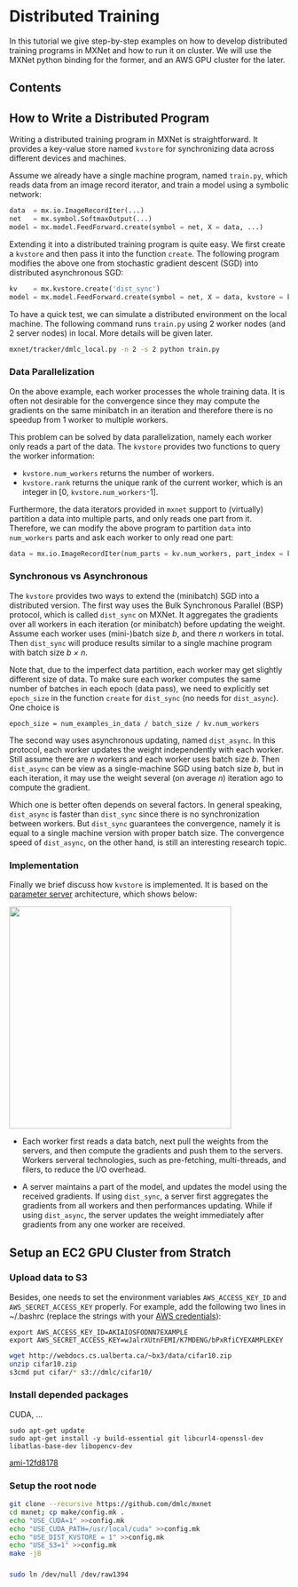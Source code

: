 # Distributed Training

In this tutorial we give step-by-step examples on how to develop distributed
training programs in MXNet and how to run it on cluster. We will use the MXNet python
binding for the former, and an AWS GPU cluster for the later.


## Contents


## How to Write a Distributed Program

Writing a distributed training program in MXNet is straightforward. It provides
a key-value store named `kvstore` for synchronizing data across different
devices and machines.

Assume we already have a single machine program, named `train.py`, which reads data from an image
record iterator, and train a model using a symbolic network:

```python
data  = mx.io.ImageRecordIter(...)
net   = mx.symbol.SoftmaxOutput(...)
model = mx.model.FeedForward.create(symbol = net, X = data, ...)
```

Extending it into a distributed training program is quite easy. We first create
a `kvstore` and then pass it into the function `create`. The following program
modifies the above one from stochastic gradient descent (SGD) into distributed
asynchronous SGD:

```python
kv    = mx.kvstore.create('dist_sync')
model = mx.model.FeedForward.create(symbol = net, X = data, kvstore = kv, ...)
```

To have a quick test, we can simulate a distributed environment on the local
machine. The following command runs `train.py` using 2 worker nodes (and 2 server
nodes) in local. More details will be given later.

```bash
mxnet/tracker/dmlc_local.py -n 2 -s 2 python train.py
```

### Data Parallelization

On the above example, each worker processes the whole training data. It is
often not desirable for the convergence since they may compute the gradients on
the same minibatch in an iteration and therefore there is no speedup from 1
worker to multiple workers.

This problem can be solved by data parallelization, namely each worker only
reads a part of the data. The `kvstore` provides two functions to query the
worker information:

- `kvstore.num_workers` returns the number of workers.
- `kvstore.rank` returns the unique rank of the current worker, which is an
   integer in [0, `kvstore.num_workers`-1].

Furthermore, the data iterators provided in `mxnet` support to (virtually)
partition a data into multiple parts, and only reads one part from
it. Therefore, we can modify the above program to partition `data` into
`num_workers` parts and ask each worker to only read one part:

```python
data = mx.io.ImageRecordIter(num_parts = kv.num_workers, part_index = kv.rank, ...)
```

### Synchronous vs Asynchronous

The `kvstore` provides two ways to extend the (minibatch) SGD into a distributed
version. The first way uses the Bulk Synchronous Parallel (BSP) protocol, which
is called `dist_sync` on MXNet. It aggregates the gradients over all workers in
each iteration (or minibatch) before updating the weight. Assume each worker
uses (mini-)batch size *b*, and there *n* workers in total. Then `dist_sync`
will produce results similar to a single machine program with batch size
*b × n*.

Note that, due to the imperfect data partition, each worker may get slightly
different size of data. To make sure each worker computes the same number of
batches in each epoch (data pass), we need to explicitly set `epoch_size` in the
function `create` for `dist_sync` (no needs for `dist_async`). One choice is

```
epoch_size = num_examples_in_data / batch_size / kv.num_workers
```

The second way uses asynchronous updating, named `dist_async`. In this protocol,
each worker updates the weight independently with each worker. Still assume
there are *n* workers and each worker uses batch size *b*. Then `dist_async` can
be view as a single-machine SGD using batch size *b*, but in each iteration, it
may use the weight several (on average *n*) iteration ago to compute the
gradient.

Which one is better often depends on several factors. In general speaking,
`dist_async` is faster than `dist_sync` since there is no synchronization
between workers. But `dist_sync` guarantees the convergence, namely it is equal
to a single machine version with proper batch size. The convergence speed of
`dist_async`, on the other hand, is still an interesting research topic.

### Implementation

Finally we brief discuss how `kvstore` is implemented. It is based on the
[parameter server](https://github.com/dmlc/ps-lite) architecture, which shows below:

<img src=https://raw.githubusercontent.com/dmlc/web-data/master/mxnet/multi-node/ps_arch.png width=400/>

- Each worker first reads a data batch, next pull the weights from the
  servers, and then compute the gradients and push them to the servers. Workers
  serveral technologies,  such as pre-fetching, multi-threads, and filers, to
  reduce the I/O overhead.

- A server maintains a part of the model, and updates the model using the
  received gradients. If using `dist_sync`, a server first aggregates the
  gradients from all workers and then performances updating. While if using
  `dist_async`, the server updates the weight immediately after gradients from
  any one worker are received.


## Setup an EC2 GPU Cluster from Stratch

### Upload data to S3

Besides, one needs to set the environment variables `AWS_ACCESS_KEY_ID` and
`AWS_SECRET_ACCESS_KEY` properly. For example, add the following two lines in
~/.bashrc (replace the strings with your [AWS credentials](http://docs.aws.amazon.com/AWSSimpleQueueService/latest/SQSGettingStartedGuide/AWSCredentials.html)):

```
export AWS_ACCESS_KEY_ID=AKIAIOSFODNN7EXAMPLE
export AWS_SECRET_ACCESS_KEY=wJalrXUtnFEMI/K7MDENG/bPxRfiCYEXAMPLEKEY
```

```bash
wget http://webdocs.cs.ualberta.ca/~bx3/data/cifar10.zip
unzip cifar10.zip
s3cmd put cifar/* s3://dmlc/cifar10/
```

### Install depended packages

CUDA, ...

```
sudo apt-get update
sudo apt-get install -y build-essential git libcurl4-openssl-dev libatlas-base-dev libopencv-dev
```


[ami-12fd8178](https://console.aws.amazon.com/ec2/v2/home?region=us-east-1#LaunchInstanceWizard:ami=ami-12fd8178)

### Setup the root node

```bash
git clone --recursive https://github.com/dmlc/mxnet
cd mxnet; cp make/config.mk .
echo "USE_CUDA=1" >>config.mk
echo "USE_CUDA_PATH=/usr/local/cuda" >>config.mk
echo "USE_DIST_KVSTORE = 1" >>config.mk
echo "USE_S3=1" >>config.mk
make -j8
```


###

```bash
sudo ln /dev/null /dev/raw1394
```

